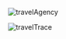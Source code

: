 ![travelAgency](https://github.com/PatNiz/TravelAgency/assets/65347753/46dcc24f-9e1d-4e32-8bcc-33e43722e988)

![travelTrace](https://github.com/PatNiz/TravelAgency/assets/65347753/fa2d1683-643e-4a0d-b8e7-6e3b3901547b)

